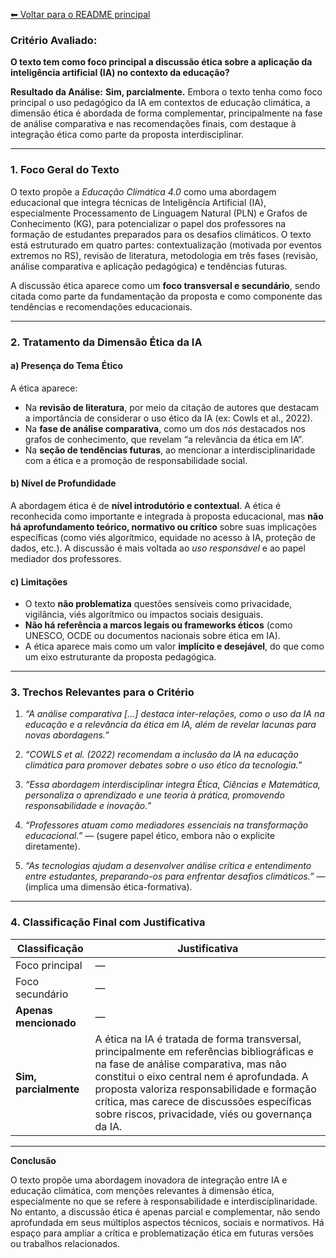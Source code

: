 [⬅ Voltar para o README principal](../README.md)

### **Critério Avaliado:**

**O texto tem como foco principal a discussão ética sobre a aplicação da inteligência artificial (IA) no contexto da educação?**

**Resultado da Análise:**
**Sim, parcialmente.**
Embora o texto tenha como foco principal o uso pedagógico da IA em contextos de educação climática, a dimensão ética é abordada de forma complementar, principalmente na fase de análise comparativa e nas recomendações finais, com destaque à integração ética como parte da proposta interdisciplinar.

---

### **1. Foco Geral do Texto**

O texto propõe a *Educação Climática 4.0* como uma abordagem educacional que integra técnicas de Inteligência Artificial (IA), especialmente Processamento de Linguagem Natural (PLN) e Grafos de Conhecimento (KG), para potencializar o papel dos professores na formação de estudantes preparados para os desafios climáticos. O texto está estruturado em quatro partes: contextualização (motivada por eventos extremos no RS), revisão de literatura, metodologia em três fases (revisão, análise comparativa e aplicação pedagógica) e tendências futuras.

A discussão ética aparece como um **foco transversal e secundário**, sendo citada como parte da fundamentação da proposta e como componente das tendências e recomendações educacionais.

---

### **2. Tratamento da Dimensão Ética da IA**

#### a) **Presença do Tema Ético**

A ética aparece:

* Na **revisão de literatura**, por meio da citação de autores que destacam a importância de considerar o uso ético da IA (ex: Cowls et al., 2022).
* Na **fase de análise comparativa**, como um dos *nós* destacados nos grafos de conhecimento, que revelam “a relevância da ética em IA”.
* Na **seção de tendências futuras**, ao mencionar a interdisciplinaridade com a ética e a promoção de responsabilidade social.

#### b) **Nível de Profundidade**

A abordagem ética é de **nível introdutório e contextual**. A ética é reconhecida como importante e integrada à proposta educacional, mas **não há aprofundamento teórico, normativo ou crítico** sobre suas implicações específicas (como viés algorítmico, equidade no acesso à IA, proteção de dados, etc.). A discussão é mais voltada ao *uso responsável* e ao papel mediador dos professores.

#### c) **Limitações**

* O texto **não problematiza** questões sensíveis como privacidade, vigilância, viés algorítmico ou impactos sociais desiguais.
* **Não há referência a marcos legais ou frameworks éticos** (como UNESCO, OCDE ou documentos nacionais sobre ética em IA).
* A ética aparece mais como um valor **implícito e desejável**, do que como um eixo estruturante da proposta pedagógica.

---

### **3. Trechos Relevantes para o Critério**

1. *“A análise comparativa \[...] destaca inter-relações, como o uso da IA na educação e a relevância da ética em IA, além de revelar lacunas para novas abordagens.”*

2. *“COWLS et al. (2022) recomendam a inclusão da IA na educação climática para promover debates sobre o uso ético da tecnologia.”*

3. *“Essa abordagem interdisciplinar integra Ética, Ciências e Matemática, personaliza o aprendizado e une teoria à prática, promovendo responsabilidade e inovação.”*

4. *“Professores atuam como mediadores essenciais na transformação educacional.”* — (sugere papel ético, embora não o explicite diretamente).

5. *“As tecnologias ajudam a desenvolver análise crítica e entendimento entre estudantes, preparando-os para enfrentar desafios climáticos.”* — (implica uma dimensão ética-formativa).

---

### **4. Classificação Final com Justificativa**

| **Classificação**     | **Justificativa**                                                                                                                                                                                                                                                                                                                   |
| --------------------- | ----------------------------------------------------------------------------------------------------------------------------------------------------------------------------------------------------------------------------------------------------------------------------------------------------------------------------------- |
| Foco principal        | —                                                                                                                                                                                                                                                                                                                                   |
| Foco secundário       | —                                                                                                                                                                                                                                                                                                                                   |
| **Apenas mencionado** | —                                                                                                                                                                                                                                                                                                                                   |
| **Sim, parcialmente** | A ética na IA é tratada de forma transversal, principalmente em referências bibliográficas e na fase de análise comparativa, mas não constitui o eixo central nem é aprofundada. A proposta valoriza responsabilidade e formação crítica, mas carece de discussões específicas sobre riscos, privacidade, viés ou governança da IA. |

---

**Conclusão**

O texto propõe uma abordagem inovadora de integração entre IA e educação climática, com menções relevantes à dimensão ética, especialmente no que se refere à responsabilidade e interdisciplinaridade. No entanto, a discussão ética é apenas parcial e complementar, não sendo aprofundada em seus múltiplos aspectos técnicos, sociais e normativos. Há espaço para ampliar a crítica e problematização ética em futuras versões ou trabalhos relacionados.
